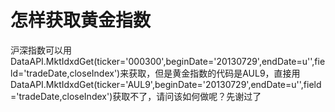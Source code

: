 # 怎样获取黄金指数

沪深指数可以用DataAPI.MktIdxdGet(ticker='000300',beginDate='20130729',endDate=u'',field='tradeDate,closeIndex')来获取，但是黄金指数的代码是AUL9，直接用DataAPI.MktIdxdGet(ticker='AUL9',beginDate='20130729',endDate=u'',field='tradeDate,closeIndex')获取不了，请问该如何做呢？先谢过了